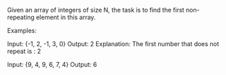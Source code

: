 Given an array of integers of size N, the task is to find the first non-repeating element in this array. 

Examples:

Input: {-1, 2, -1, 3, 0}
Output: 2
Explanation: The first number that does not repeat is : 2

Input: {9, 4, 9, 6, 7, 4}
Output: 6
